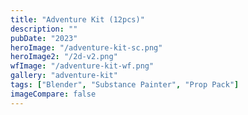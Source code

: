 ```yaml
---
title: "Adventure Kit (12pcs)"
description: ""
pubDate: "2023"
heroImage: "/adventure-kit-sc.png"
heroImage2: "/2d-v2.png"
wfImage: "/adventure-kit-wf.png"
gallery: "adventure-kit"
tags: ["Blender", "Substance Painter", "Prop Pack"]
imageCompare: false
---
```

